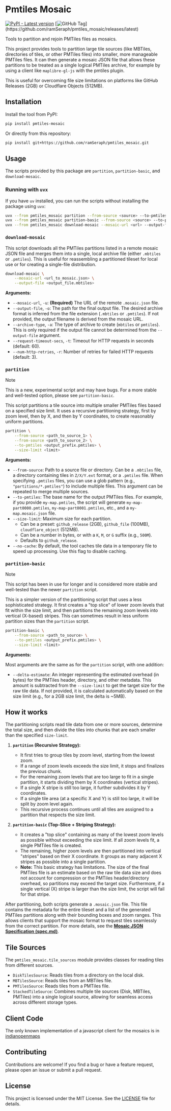 # Pmtiles Mosaic
[![PyPI - Latest version](https://img.shields.io/pypi/v/pmtiles_mosaic)](https://pypi.org/project/pmtiles_mosaic/) [![GitHub Tag](https://img.shields.io/github/v/tag/ramSeraph/pmtiles_mosaic?filter=v*)](https://github.com/ramSeraph/pmtiles_mosaic/releases/latest)


Tools to partition and rejoin PMTiles files as mosaics.

This project provides tools to partition large tile sources (like MBTiles, directories of tiles, or other PMTiles files) into smaller, more manageable PMTiles files. It can then generate a mosaic JSON file that allows these partitions to be treated as a single logical PMTiles archive, for example by using a client like `maplibre-gl-js` with the pmtiles plugin.

This is useful for overcoming file size limitations on platforms like GitHub Releases (2GB) or Cloudflare Objects (512MB).

## Installation

Install the tool from PyPI:

```bash
pip install pmtiles-mosaic
```

Or directly from this repository:

```bash
pip install git+https://github.com/ramSeraph/pmtiles_mosaic.git
```

## Usage

The scripts provided by this package are `partition`, `partition-basic`, and `download-mosaic`.

### Running with `uvx`

If you have `uv` installed, you can run the scripts without installing the package using `uvx`:

```bash
uvx --from pmtiles_mosaic partition --from-source <source> --to-pmtiles <output.pmtiles>
uvx --from pmtiles_mosaic partition-basic --from-source <source> --to-pmtiles <output.pmtiles>
uvx --from pmtiles_mosaic download-mosaic --mosaic-url <url> --output-file <output>
```

### `download-mosaic`

This script downloads all the PMTiles partitions listed in a remote mosaic JSON file and merges them into a single, local archive file (either `.mbtiles` or `.pmtiles`). This is useful for reassembling a partitioned tileset for local use or for creating a single-file distribution.

```bash
download-mosaic \
    --mosaic-url <url_to_mosaic.json> \
    --output-file <output_file.mbtiles>
```

**Arguments:**

*   `--mosaic-url`, `-u`: **(Required)** The URL of the remote `.mosaic.json` file.
*   `--output-file`, `-o`: The path for the final output file. The desired archive format is inferred from the file extension (`.mbtiles` or `.pmtiles`). If not provided, the output filename is derived from the mosaic URL.
*   `--archive-type`, `-a`: The type of archive to create (`mbtiles` or `pmtiles`). This is only required if the output file cannot be determined from the `--output-file` argument.
*   `--request-timeout-secs`, `-t`: Timeout for HTTP requests in seconds (default: 60).
*   `--num-http-retries`, `-r`: Number of retries for failed HTTP requests (default: 3).

### `partition`

> [!NOTE]
> This is a new, experimental script and may have bugs. For a more stable and well-tested option, please see `partition-basic`.

This script partitions a tile source into multiple smaller PMTiles files based on a specified size limit. It uses a recursive partitioning strategy, first by zoom level, then by X, and then by Y coordinates, to create reasonably uniform partitions.

```bash
partition \
    --from-source <path_to_source_1> \
    --from-source <path_to_source_2> \
    --to-pmtiles <output_prefix.pmtiles> \
    --size-limit <limit>
```

**Arguments:**

*   `--from-source`: Path to a source file or directory. Can be a `.mbtiles` file, a directory containing tiles in `Z/X/Y.ext` format, or a `.pmtiles` file. When specifying `.pmtiles` files, you can use a glob pattern (e.g., `"partitions/*.pmtiles"`) to include multiple files. This argument can be repeated to merge multiple sources.
*   `--to-pmtiles`: The base name for the output PMTiles files. For example, if you provide `my-map.pmtiles`, the script will generate `my-map-part0000.pmtiles`, `my-map-part0001.pmtiles`, etc., and a `my-map.mosaic.json` file.
*   `--size-limit`: Maximum size for each partition.
    *   Can be a preset: `github_release` (2GB), `github_file` (100MB), `cloudflare_object` (512MB).
    *   Can be a number in bytes, or with a `K`, `M`, or `G` suffix (e.g., `500M`).
    *   Defaults to `github_release`.
*   `--no-cache`: By default, the tool caches tile data in a temporary file to speed up processing. Use this flag to disable caching.

### `partition-basic`

> [!NOTE]
> This script has been in use for longer and is considered more stable and well-tested than the newer `partition` script.

This is a simpler version of the partitioning script that uses a less sophisticated strategy. It first creates a "top slice" of lower zoom levels that fit within the size limit, and then partitions the remaining zoom levels into vertical (X-based) stripes. This can sometimes result in less uniform partition sizes than the `partition` script.

```bash
partition-basic \
    --from-source <path_to_source> \
    --to-pmtiles <output_prefix.pmtiles> \
    --size-limit <limit>
```

**Arguments:**

Most arguments are the same as for the `partition` script, with one addition:

*   `--delta-estimate`: An integer representing the estimated overhead (in bytes) for the PMTiles header, directory, and other metadata. This amount is subtracted from the `--size-limit` to get the target size for the raw tile data. If not provided, it is calculated automatically based on the size limit (e.g., for a 2GB size limit, the delta is ~5MB).

## How it works

The partitioning scripts read tile data from one or more sources, determine the total size, and then divide the tiles into chunks that are each smaller than the specified `size-limit`.

1.  **`partition` (Recursive Strategy):**
    *   It first tries to group tiles by zoom level, starting from the lowest zoom.
    *   If a range of zoom levels exceeds the size limit, it stops and finalizes the previous chunk.
    *   For the remaining zoom levels that are too large to fit in a single partition, it starts dividing them by X coordinates (vertical stripes).
    *   If a single X stripe is still too large, it further subdivides it by Y coordinates.
    *   If a single tile area (at a specific X and Y) is still too large, it will be split by zoom level again.
    *   This recursive process continues until all tiles are assigned to a partition that respects the size limit.

2.  **`partition-basic` (Top-Slice + Striping Strategy):**
    *   It creates a "top slice" containing as many of the lowest zoom levels as possible without exceeding the size limit. If all zoom levels fit, a single PMTiles file is created.
    *   The remaining, higher zoom levels are then partitioned into vertical "stripes" based on their X coordinate. It groups as many adjacent X stripes as possible into a single partition.
    *   **Note:** This basic strategy has limitations. The size of the final PMTiles file is an estimate based on the raw tile data size and does not account for compression or the PMTiles header/directory overhead, so partitions may exceed the target size. Furthermore, if a single vertical (X) stripe is larger than the size limit, the script will fail for that stripe.

After partitioning, both scripts generate a `.mosaic.json` file. This file contains the metadata for the entire tileset and a list of the generated PMTiles partitions along with their bounding boxes and zoom ranges. This allows clients that support the mosaic format to request tiles seamlessly from the correct partition. For more details, see the [**Mosaic JSON Specification (spec.md)**](./spec.md).


## Tile Sources

The `pmtiles_mosaic.tile_sources` module provides classes for reading tiles from different sources.

-   `DiskTilesSource`: Reads tiles from a directory on the local disk.
-   `MBTilesSource`: Reads tiles from an MBTiles file.
-   `PMTilesSource`: Reads tiles from a PMTiles file.
-   `StackedTileSource`: Combines multiple tile sources (Disk, MBTiles, PMTiles) into a single logical source, allowing for seamless access across different storage types.

## Client Code

The only known implementation of a javascript client for the mosaics is in [indianopenmaps](https://github.com/ramSeraph/indianopenmaps/blob/main/server/mosaic_handler.js)


## Contributing

Contributions are welcome! If you find a bug or have a feature request, please open an issue or submit a pull request.

## License

This project is licensed under the MIT License. See the [LICENSE](./LICENSE) file for details.
